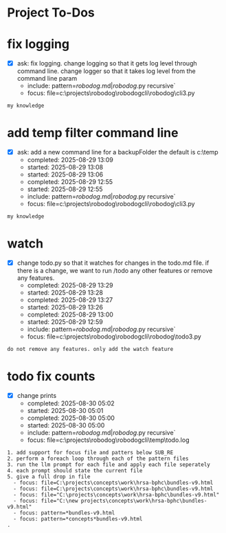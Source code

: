 # Project To-Dos

# fix logging
- [x] ask: fix logging. change logging so that it gets log level through command line. change logger so that it takes log level from the command line param
  - include: pattern=*robodog*.md|*robodog*.py  recursive`
  - focus: file=c:\projects\robodog\robodogcli\robodog\cli3.py
```code
my knowledge
```

# add temp filter command line
- [x] ask: add a new command line for a backupFolder the default is c:\temp
  - completed: 2025-08-29 13:09
  - started: 2025-08-29 13:08
  - started: 2025-08-29 13:06
  - completed: 2025-08-29 12:55
  - started: 2025-08-29 12:55
  - include: pattern=*robodog*.md|*robodog*.py  recursive`
  - focus:   file=c:\projects\robodog\robodogcli\robodog\cli3.py
```code
my knowledge
```

# watch
- [x] change todo.py so that it watches for changes in the todo.md file. if there is a change, we want to run /todo any other features or remove any features.
  - completed: 2025-08-29 13:29
  - started: 2025-08-29 13:28
  - completed: 2025-08-29 13:27
  - started: 2025-08-29 13:26
  - completed: 2025-08-29 13:00
  - started: 2025-08-29 12:59
  - include: pattern=*robodog*.md|*robodog*.py  recursive`
  - focus:   file=c:\projects\robodog\robodogcli\robodog\todo3.py
```code
do not remove any features. only add the watch feature
```



# todo fix counts
- [x] change prints
  - completed: 2025-08-30 05:02
  - started: 2025-08-30 05:01
  - completed: 2025-08-30 05:00
  - started: 2025-08-30 05:00
  - include: pattern=*robodog*.md|*robodog*.py  recursive`
  - focus:   file=c:\projects\robodog\robodogcli\temp\todo.log
```code
1. add support for focus file and patters below SUB_RE
2. perform a foreach loop through each of the pattern files
3. run the llm prompt for each file and apply each file seperately
4. each prompt should state the current file  
5. give a full drop in file
  - focus: file=C:\projects\concepts\work\hrsa-bphc\bundles-v9.html
  - focus: file=C:\projects\concepts\work\hrsa-bphc\bundles-v9.html
  - focus: file="C:\projects\concepts\work\hrsa-bphc\bundles-v9.html"
  - focus: file="C:\new projects\concepts\work\hrsa-bphc\bundles-v9.html"
  - focus: pattern=*bundles-v9.html
  - focus: pattern=*concepts*bundles-v9.html
.


```
